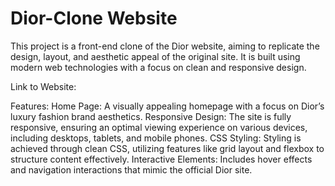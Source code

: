 # Dior-Clone Website


This project is a front-end clone of the Dior website, aiming to replicate the design, layout, and aesthetic appeal of the original site.
It is built using modern web technologies with a focus on clean and responsive design.

Link to Website:

Features:
   Home Page: A visually appealing homepage with a focus on Dior’s luxury fashion brand aesthetics.
   Responsive Design: The site is fully responsive, ensuring an optimal viewing experience on various devices, including desktops, tablets, and mobile phones.
   CSS Styling: Styling is achieved through clean CSS, utilizing features like grid layout and flexbox to structure content effectively.
   Interactive Elements: Includes hover effects and navigation interactions that mimic the official Dior site.
